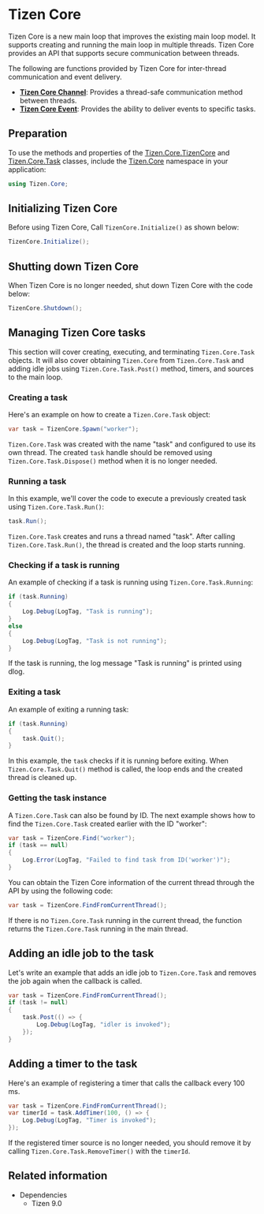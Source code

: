 # Tizen Core

Tizen Core is a new main loop that improves the existing main loop model. It supports creating and running the main loop in multiple threads.
Tizen Core provides an API that supports secure communication between threads.

The following are functions provided by Tizen Core for inter-thread communication and event delivery.
 - **[Tizen Core Channel](./tizen-core-channel.md)**: Provides a thread-safe communication method between threads.
 - **[Tizen Core Event](./tizen-core-event.md)**: Provides the ability to deliver events to specific tasks.

## Preparation

To use the methods and properties of the [Tizen.Core.TizenCore](/application/dotnet/api/TizenFX/latest/api/Tizen.Core.TizenCore.html) and [Tizen.Core.Task](/application/dotnet/api/TizenFX/latest/api/Tizen.Core.Task.html) classes, include the [Tizen.Core](/application/dotnet/api/TizenFX/latest/api/Tizen.Core.html) namespace in your application:

```csharp
using Tizen.Core;
```

## Initializing Tizen Core
Before using Tizen Core, Call `TizenCore.Initialize()` as shown below:

```csharp
TizenCore.Initialize();
```

## Shutting down Tizen Core
When Tizen Core is no longer needed, shut down Tizen Core with the code below:
```csharp
TizenCore.Shutdown();
```

## Managing Tizen Core tasks
This section will cover creating, executing, and terminating `Tizen.Core.Task` objects. It will also cover obtaining `Tizen.Core` from `Tizen.Core.Task` and adding idle jobs using `Tizen.Core.Task.Post()` method, timers, and sources to the main loop.

### Creating a task
Here's an example on how to create a `Tizen.Core.Task` object:
```csharp
var task = TizenCore.Spawn("worker");
```
`Tizen.Core.Task` was created with the name "task" and configured to use its own thread.
The created `task` handle should be removed using `Tizen.Core.Task.Dispose()` method when it is no longer needed.


### Running a task
In this example, we'll cover the code to execute a previously created task using `Tizen.Core.Task.Run()`:
```csharp
task.Run();
```
`Tizen.Core.Task` creates and runs a thread named "task". After calling `Tizen.Core.Task.Run()`, the thread is created and the loop starts running.

### Checking if a task is running
An example of checking if a task is running using `Tizen.Core.Task.Running`:
```csharp
if (task.Running)
{
    Log.Debug(LogTag, "Task is running");
}
else
{
    Log.Debug(LogTag, "Task is not running");
}
```
If the task is running, the log message "Task is running" is printed using dlog.

### Exiting a task
An example of exiting a running task:
```csharp
if (task.Running)
{
    task.Quit();
}
```
In this example, the `task` checks if it is running before exiting. When `Tizen.Core.Task.Quit()` method is called, the loop ends and the created thread is cleaned up.

### Getting the task instance
A `Tizen.Core.Task` can also be found by ID. The next example shows how to find the `Tizen.Core.Task` created earlier with the ID "worker":
```csharp
var task = TizenCore.Find("worker");
if (task == null)
{
    Log.Error(LogTag, "Failed to find task from ID('worker')");
}
```

You can obtain the Tizen Core information of the current thread through the API by using the following code:
```csharp
var task = TizenCore.FindFromCurrentThread();
```
If there is no `Tizen.Core.Task` running in the current thread, the function returns the `Tizen.Core.Task` running in the main thread.

## Adding an idle job to the task
Let's write an example that adds an idle job to `Tizen.Core.Task` and removes the job again when the callback is called.
```csharp
var task = TizenCore.FindFromCurrentThread();
if (task != null)
{
    task.Post(() => {
        Log.Debug(LogTag, "idler is invoked");
    });
}
```

## Adding a timer to the task
Here's an example of registering a timer that calls the callback every 100 ms.
```csharp
var task = TizenCore.FindFromCurrentThread();
var timerId = task.AddTimer(100, () => {
    Log.Debug(LogTag, "Timer is invoked");
});
```
If the registered timer source is no longer needed, you should remove it by calling `Tizen.Core.Task.RemoveTimer()` with the `timerId`.

## Related information
- Dependencies
  - Tizen 9.0
